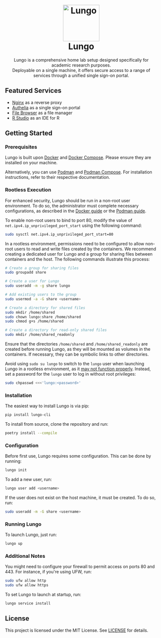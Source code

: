 <h1 align="center">
  <br>
  <a href="https://github.com/raymond-u/lungo"><img src="https://github.com/raymond-u/lungo/assets/36328498/5a8a3696-61c1-46cc-a1b4-144141da2d36" alt="Lungo" width="120"></a>
  <br>
  <b>Lungo</b>
</h1>

<p align="center">
  Lungo is a comprehensive home lab setup designed specifically for academic research purposes.
  <br>
  Deployable on a single machine, it offers secure access to a range of services through a unified single sign-on portal.
</p>

## Featured Services

- [Nginx](https://nginx.org/) as a reverse proxy
- [Authelia](https://www.authelia.com/) as a single sign-on portal
- [File Browser](https://filebrowser.org/) as a file manager
- [R Studio](https://posit.co/products/open-source/rstudio-server/) as an IDE for R

## Getting Started

### Prerequisites

Lungo is built upon [Docker](https://www.docker.com/) and [Docker Compose](https://docs.docker.com/compose/). Please
ensure they are installed on your machine.

Alternatively, you can use [Podman](https://podman.io/)
and [Podman Compose](https://github.com/containers/podman-compose). For installation instructions, refer to their
respective documentation.

### Rootless Execution

For enhanced security, Lungo should be run in a non-root user environment. To do so, the administrator must complete
necessary configurations, as described in the [Docker guide](https://docs.docker.com/engine/security/rootless/) or
the [Podman guide](https://github.com/containers/podman/blob/main/docs/tutorials/rootless_tutorial.md).

To enable non-root users to bind to port 80, modify the value of `net.ipv4.ip_unprivileged_port_start` using the
following command:

```bash
sudo sysctl net.ipv4.ip_unprivileged_port_start=80
```

In a rootless environment, permissions need to be configured to allow non-root users to read and write files created by
the containers. We recommend creating a dedicated user for Lungo and a group for sharing files between containers and
the host. The following commands illustrate this process:

```bash
# Create a group for sharing files
sudo groupadd share

# Create a user for Lungo
sudo useradd -m -g share lungo

# Add existing users to the group
sudo usermod -a -G share <username>

# Create a directory for shared files
sudo mkdir /home/shared
sudo chown lungo:share /home/shared
sudo chmod g+s /home/shared

# Create a directory for read-only shared files
sudo mkdir /home/shared_readonly
```

Ensure that the directories `/home/shared` and `/home/shared_readonly` are created before running Lungo, as they will be
mounted as volumes in the containers. If necessary, they can be symbolic links to other directories.

Avoid using `sudo su lungo` to switch to the `lungo` user when launching Lungo in a rootless environment, as
it [may not function properly](https://www.redhat.com/sysadmin/sudo-rootless-podman). Instead, set a password for
the `lungo` user to log in without root privileges:

```bash
sudo chpasswd <<<'lungo:<password>'
```

### Installation

The easiest way to install Lungo is via pip:

```bash
pip install lungo-cli
```

To install from source, clone the repository and run:

```bash
poetry install --compile
```

### Configuration

Before first use, Lungo requires some configuration. This can be done by running:

```bash
lungo init
```

To add a new user, run:

```bash
lungo user add <username>
```

If the user does not exist on the host machine, it must be created. To do so, run:

```bash
sudo useradd -m -G share <username>
```

### Running Lungo

To launch Lungo, just run:

```bash
lungo up
```

### Additional Notes

You might need to configure your firewall to permit access on ports 80 and 443. For instance, if you're using UFW, run:

```bash
sudo ufw allow http
sudo ufw allow https
```

To set Lungo to launch at startup, run:

```bash
lungo service install
```

## License

This project is licensed under the MIT License. See [LICENSE](LICENSE) for details.
